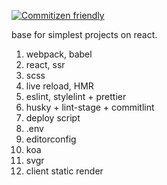 [![Commitizen friendly](https://img.shields.io/badge/commitizen-friendly-brightgreen.svg)](http://commitizen.github.io/cz-cli/)

base for simplest projects on react.

1. webpack, babel
2. react, ssr
3. scss
4. live reload, HMR
5. eslint, stylelint + prettier
6. husky + lint-stage + commitlint
7. deploy script
8. .env
9. editorconfig
10. koa
11. svgr
12. client static render
